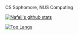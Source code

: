 CS Sophomore, NUS Computing

[![Nafeij's github stats](https://github-readme-stats.vercel.app/api?username=Nafeij&count_private=true&show_icons=true&theme=transparent)](https://github.com/anuraghazra/github-readme-stats)

[![Top Langs](https://github-readme-stats.vercel.app/api/top-langs/?username=Nafeij&layout=compact&hide=actionscript,json&theme=transparent)](https://github.com/anuraghazra/github-readme-stats)
